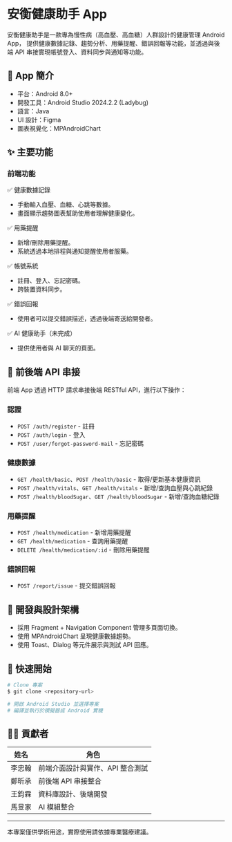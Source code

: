 # 安衡健康助手 App

安衡健康助手是一款專為慢性病（高血壓、高血糖）人群設計的健康管理 Android App，
提供健康數據記錄、趨勢分析、用藥提醒、錯誤回報等功能，並透過與後端 API 串接實現帳號登入、資料同步與通知等功能。

## 📱 App 簡介

- 平台：Android 8.0+
- 開發工具：Android Studio 2024.2.2 (Ladybug)
- 語言：Java
- UI 設計：Figma
- 圖表視覺化：MPAndroidChart

## ✨ 主要功能

### 前端功能

✅ 健康數據記錄
- 手動輸入血壓、血糖、心跳等數據。
- 畫面顯示趨勢圖表幫助使用者理解健康變化。

✅ 用藥提醒
- 新增/刪除用藥提醒。
- 系統透過本地排程與通知提醒使用者服藥。

✅ 帳號系統
- 註冊、登入、忘記密碼。
- 跨裝置資料同步。

✅ 錯誤回報
- 使用者可以提交錯誤描述，透過後端寄送給開發者。

✅ AI 健康助手（未完成）
- 提供使用者與 AI 聊天的頁面。

## 🔗 前後端 API 串接

前端 App 透過 HTTP 請求串接後端 RESTful API，進行以下操作：

### 認證
- `POST /auth/register` - 註冊
- `POST /auth/login` - 登入
- `POST /user/forgot-password-mail` - 忘記密碼

### 健康數據
- `GET /health/basic`、`POST /health/basic` - 取得/更新基本健康資訊
- `POST /health/vitals`、`GET /health/vitals` - 新增/查詢血壓與心跳紀錄
- `POST /health/bloodSugar`、`GET /health/bloodSugar` - 新增/查詢血糖紀錄

### 用藥提醒
- `POST /health/medication` - 新增用藥提醒
- `GET /health/medication` - 查詢用藥提醒
- `DELETE /health/medication/:id` - 刪除用藥提醒

### 錯誤回報
- `POST /report/issue` - 提交錯誤回報

## 📂 開發與設計架構

- 採用 Fragment + Navigation Component 管理多頁面切換。
- 使用 MPAndroidChart 呈現健康數據趨勢。
- 使用 Toast、Dialog 等元件展示與測試 API 回應。

## 🚀 快速開始

```bash
# Clone 專案
$ git clone <repository-url>

# 開啟 Android Studio 並選擇專案
# 編譯並執行於模擬器或 Android 實機
```

## 👨‍💻 貢獻者

| 姓名       | 角色                      |
|------------|---------------------------|
| 李忠翰     | 前端介面設計與實作、API 整合測試 |
| 鄭昕承     | 前後端 API 串接整合       |
| 王鈞霖     | 資料庫設計、後端開發      |
| 馬昱家     | AI 模組整合              |

---

本專案僅供學術用途，實際使用請依據專業醫療建議。
